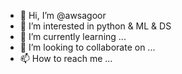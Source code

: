 - 👋 Hi, I’m @awsagoor
- 👀 I’m interested in python & ML & DS
- 🌱 I’m currently learning ...
- 💞️ I’m looking to collaborate on ...
- 📫 How to reach me ...

<!---
awsagoor/awsagoor is a ✨ special ✨ repository because its `README.md` (this file) appears on your GitHub profile.
You can click the Preview link to take a look at your changes.
--->
